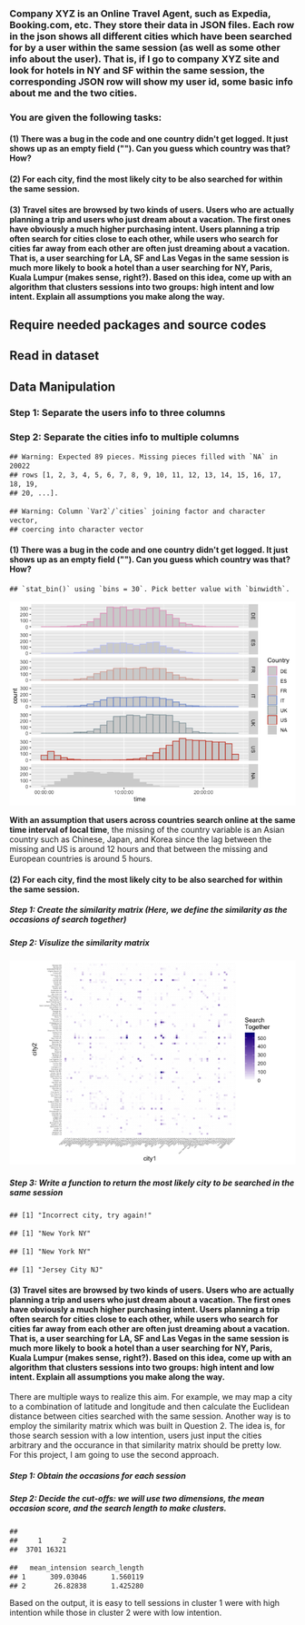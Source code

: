 ### Company XYZ is an Online Travel Agent, such as Expedia, Booking.com, etc. They store their data in JSON files. Each row in the json shows all different cities which have been searched for by a user within the same session (as well as some other info about the user). That is, if I go to company XYZ site and look for hotels in NY and SF within the same session, the corresponding JSON row will show my user id, some basic info about me and the two cities.

### You are given the following tasks:

#### (1) There was a bug in the code and one country didn't get logged. It just shows up as an empty field (""). Can you guess which country was that? How?

#### (2) For each city, find the most likely city to be also searched for within the same session.

#### (3) Travel sites are browsed by two kinds of users. Users who are actually planning a trip and users who just dream about a vacation. The first ones have obviously a much higher purchasing intent. Users planning a trip often search for cities close to each other, while users who search for cities far away from each other are often just dreaming about a vacation. That is, a user searching for LA, SF and Las Vegas in the same session is much more likely to book a hotel than a user searching for NY, Paris, Kuala Lumpur (makes sense, right?). Based on this idea, come up with an algorithm that clusters sessions into two groups: high intent and low intent. Explain all assumptions you make along the way.

Require needed packages and source codes
----------------------------------------

Read in dataset
---------------

Data Manipulation
-----------------

### Step 1: Separate the users info to three columns

### Step 2: Separate the cities info to multiple columns

    ## Warning: Expected 89 pieces. Missing pieces filled with `NA` in 20022
    ## rows [1, 2, 3, 4, 5, 6, 7, 8, 9, 10, 11, 12, 13, 14, 15, 16, 17, 18, 19,
    ## 20, ...].

    ## Warning: Column `Var2`/`cities` joining factor and character vector,
    ## coercing into character vector

#### (1) There was a bug in the code and one country didn't get logged. It just shows up as an empty field (""). Can you guess which country was that? How?

    ## `stat_bin()` using `bins = 30`. Pick better value with `binwidth`.

![](13.Json_City_Similarities_files/figure-markdown_strict/unnamed-chunk-5-1.png)

**With an assumption that users across countries search online at the
same time interval of local time**, the missing of the country variable
is an Asian country such as Chinese, Japan, and Korea since the lag
between the missing and US is around 12 hours and that between the
missing and European countries is around 5 hours.

#### (2) For each city, find the most likely city to be also searched for within the same session.

##### Step 1: Create the similarity matrix (Here, we define the similarity as the occasions of search together)

##### Step 2: Visulize the similarity matrix

![](13.Json_City_Similarities_files/figure-markdown_strict/unnamed-chunk-7-1.png)

##### Step 3: Write a function to return the most likely city to be searched in the same session

    ## [1] "Incorrect city, try again!"

    ## [1] "New York NY"

    ## [1] "New York NY"

    ## [1] "Jersey City NJ"

#### (3) Travel sites are browsed by two kinds of users. Users who are actually planning a trip and users who just dream about a vacation. The first ones have obviously a much higher purchasing intent. Users planning a trip often search for cities close to each other, while users who search for cities far away from each other are often just dreaming about a vacation. That is, a user searching for LA, SF and Las Vegas in the same session is much more likely to book a hotel than a user searching for NY, Paris, Kuala Lumpur (makes sense, right?). Based on this idea, come up with an algorithm that clusters sessions into two groups: high intent and low intent. Explain all assumptions you make along the way.

There are multiple ways to realize this aim. For example, we may map a
city to a combination of latitude and longitude and then calculate the
Euclidean distance between cities searched with the same session.
Another way is to employ the similarity matrix which was built in
Question 2. The idea is, for those search session with a low intention,
users just input the cities arbitrary and the occurance in that
similarity matrix should be pretty low. For this project, I am going to
use the second approach.

##### Step 1: Obtain the occasions for each session

##### Step 2: Decide the cut-offs: we will use two dimensions, the mean occasion score, and the search length to make clusters.

    ## 
    ##     1     2 
    ##  3701 16321

    ##   mean_intension search_length
    ## 1      309.03046      1.560119
    ## 2       26.82838      1.425280

Based on the output, it is easy to tell sessions in cluster 1 were with
high intention while those in cluster 2 were with low intention.
